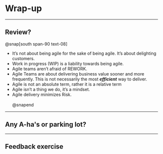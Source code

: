 # Wrap-up
---
## Review?
@snap[south span-90 text-08]
- It’s not about being agile for the sake of being agile. It’s about delighting customers.
- Work in progress (WIP) is a liability towards being agile.
- Agile teams aren’t afraid of REWORK.
- Agile Teams are about delivering business value sooner and more frequently. This is not necessarily the most ***efficient*** way to deliver.
- Agile is not an absolute term, rather it is a relative term
- Agile isn’t a thing we do, it’s a mindset.
- Agile delivery minimizes Risk.
<br><br>
@snapend

---
## Any A-ha's or parking lot?

---
## Feedback exercise
